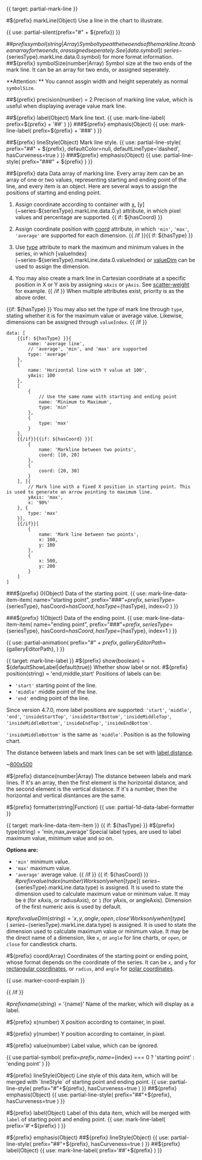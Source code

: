 {{ target: partial-mark-line }}

#${prefix} markLine(Object)
Use a line in the chart to illustrate.

{{ use: partial-silent(prefix="#" + ${prefix}) }}

##${prefix} symbol(string|Array)
Symbol type at the two ends of the mark line. It can be an array for two ends, or assigned seperately. See [data.symbol](~series-${seriesType}.markLine.data.0.symbol) for more format information.
##${prefix} symbolSize(number|Array)
Symbol size at the two ends of the mark line. It can be an array for two ends, or assigned seperately.

**Attention: ** You cannot assgin width and height seperately as normal `symbolSize`.

##${prefix} precision(number) = 2
Precison of marking line value, which is useful when displaying average value mark line.

##${prefix} label(Object)
Mark line text.
{{ use: mark-line-label(
    prefix=${prefix} + '##'
) }}
###${prefix} emphasis(Object)
{{ use: mark-line-label(
    prefix=${prefix} + '###'
) }}

##${prefix} lineStyle(Object)
Mark line style.
{{ use: partial-line-style(
    prefix="##" + ${prefix},
    defaultColor=null,
    defaultLineType='dashed',
    hasCurveness=true
) }}
###${prefix} emphasis(Object)
{{ use: partial-line-style(
    prefix="###" + ${prefix}
) }}

##${prefix} data
Data array of marking line. Every array item can be an array of one or two values, representing starting and ending point of the line, and every item is an object. Here are several ways to assign the positions of starting and ending point.

1. Assign coordinate according to container with [x](~series-${seriesType}.markLine.data.0.x), [y](~series-${seriesType}.markLine.data.0.y) attribute, in which pixel values and percentage are supported.
{{ if: ${hasCoord} }}
2. Assign coordinate position with [coord](~series-${seriesType}.markLine.data.0.coord) attribute, in which `'min'`, `'max'`, `'average'` are supported for each dimension.
{{ /if }}{{ if: ${hasType} }}
3. Use [type](~series-${seriesType}.markLine.data.0.type) attribute to mark the maximum and minimum values in the series, in which [valueIndex](~series-${seriesType}.markLine.data.0.valueIndex) or [valueDim](~series-${seriesType}.markLine.data.0.valueDim) can be used to assign the dimension.

4. You may also create a mark line in Cartesian coordinate at a specific position in X or Y axis by assigning `xAxis` or `yAxis`. See [scatter-weight](${galleryEditorPath}scatter-weight) for example.
{{ /if }}
When multiple attributes exist, priority is as the above order.

{{if: ${hasType} }}
You may also set the type of mark line through `type`, stating whether it is for the maximum value or average value. Likewise, dimensions can be assigned through `valueIndex`.
{{ /if }}
```
data: [
    {{if: ${hasType} }}{
        name: 'average line',
        // 'average', 'min', and 'max' are supported
        type: 'average'
    },
    {
        name: 'Horizontal line with Y value at 100',
        yAxis: 100
    },
    [
        {
            // Use the same name with starting and ending point
            name: 'Minimum to Maximum',
            type: 'min'
        },
        {
            type: 'max'
        }
    ],
    {{/if}}{{if: ${hasCoord} }}[
        {
            name: 'Markline between two points',
            coord: [10, 20]
        },
        {
            coord: [20, 30]
        }
    ], [{
        // Mark line with a fixed X position in starting point. This is used to generate an arrow pointing to maximum line.
        yAxis: 'max',
        x: '90%'
    }, {
        type: 'max'
    }],
    {{/if}}[
        {
            name: 'Mark line between two points',
            x: 100,
            y: 100
        },
        {
            x: 500,
            y: 200
        }
    ]
]
```

###${prefix} 0(Object)
Data of the starting point.
{{ use: mark-line-data-item-item(
    name="starting point",
    prefix="###"+${prefix},
    seriesType=${seriesType},
    hasCoord=${hasCoord},
    hasType=${hasType},
    index=0
) }}

###${prefix} 1(Object)
Data of the ending point.
{{ use: mark-line-data-item-item(
    name="ending point",
    prefix="###"+${prefix},
    seriesType=${seriesType},
    hasCoord=${hasCoord},
    hasType=${hasType},
    index=1
) }}

{{ use: partial-animation(
    prefix="#" + ${prefix},
    galleryEditorPath=${galleryEditorPath},
) }}


{{ target: mark-line-label }}
#${prefix} show(boolean) = ${defaultShowLabel|default(true)}
Whether show label or not.
#${prefix} position(string) = 'end,middle,start'
Positions of labels can be:
+ `'start'` starting point of the line.
+ `'middle'` middle point of the line.
+ `'end'` ending point of the line.

Since version 4.7.0, more label positions are supported: `'start'`, `'middle'`, `'end'`, `'insideStartTop'`, `'insideStartBottom'`, `'insideMiddleTop'`, `'insideMiddleBottom'`, `'insideEndTop'`, `'insideEndBottom'`.

`'insideMiddleBottom'` is the same as `'middle'`. Position is as the following chart.

The distance between labels and mark lines can be set with [label.distance](~series-${seriesType}.markLine.label.distance).

~[800x500](${galleryViewPath}bar-markline&reset=1&edit=1)

#${prefix} distance(number|Array)
The distance between labels and mark lines. If it's an array, then the first element is the horizontal distance, and the second element is the vertical distance. If it's a number, then the horizontal and vertical disntances are the same.

#${prefix} formatter(string|Function)
{{ use: partial-1d-data-label-formatter }}



{{ target: mark-line-data-item-item }}
{{ if: ${hasType} }}
#${prefix} type(string) = 'min,max,average'
Special label types, are used to label maximum value, minimum value and so on.

**Options are:**
+ `'min'` minimum value.
+ `'max'` maximum value.
+ `'average'` average value.
{{ /if }}
{{ if: ${hasCoord} }}
#${prefix} valueIndex(number)
Works only when [type](~series-${seriesType}.markLine.data.type) is assigned. It is used to state the dimension used to calculate maximum value or minimum value. It may be `0` (for xAxis, or radiusAxis), or `1` (for yAxis, or angleAxis). Dimension of the first numeric axis is used by default.

#${prefix} valueDim(string) = 'x,y,angle,open,close'
Works only when [type](~series-${seriesType}.markLine.data.type) is assigned. It is used to state the dimension used to calculate maximum value or minimum value. It may be the direct name of a dimension, like `x`, or `angle` for line charts, or `open`, or `close` for candlestick charts.

#${prefix} coord(Array)
Coordinates of the starting point or ending point, whose format depends on the coordinate of the series. It can be `x`, and `y` for [rectangular coordinates](~grid), or `radius`, and `angle` for [polar coordinates](~polar).

{{ use: marker-coord-explain }}

{{ /if }}

#${prefix} name(string) = '${name}'
Name of the marker, which will display as a label.

#${prefix} x(number)
X position according to container, in pixel.

#${prefix} y(number)
Y position according to container, in pixel.

#${prefix} value(number)
Label value, which can be ignored.

{{ use:partial-symbol(
    prefix=${prefix},
    name=${index} === 0 ? 'starting point' : 'ending point'
) }}

#${prefix} lineStyle(Object)
Line style of this data item, which will be merged with `lineStyle` of starting point and ending point.
{{ use: partial-line-style(
    prefix="#"+${prefix},
    hasCurveness=true
) }}
##${prefix} emphasis(Object)
{{ use: partial-line-style(
    prefix="##"+${prefix},
    hasCurveness=true
) }}

#${prefix} label(Object)
Label of this data item, which will be merged with `label` of starting point and ending point.
{{ use: mark-line-label(
    prefix='#'+${prefix}
) }}

#${prefix} emphasis(Object)
##${prefix} lineStyle(Object)
{{ use: partial-line-style(
    prefix="##"+${prefix},
    hasCurveness=true
) }}
##${prefix} label(Object)
{{ use: mark-line-label(
    prefix='##'+${prefix}
) }}
